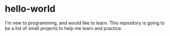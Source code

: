 # hello-world
I'm new to programming, and would like to learn. This repository is going to be a list of small projects to help me learn and practice.
